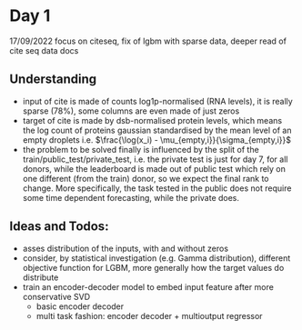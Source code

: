 # Day 1
17/09/2022
focus on citeseq, fix of lgbm with sparse data, deeper read of cite seq data docs

## Understanding

- input of cite is made of counts log1p-normalised (RNA levels), it is really sparse
(78%), some columns are even made of just zeros
- target of cite is made by dsb-normalised protein levels, which means the log count of proteins
gaussian standardised by the mean level of an empty droplets 
i.e. $\frac{\log(x_i) - \mu_{empty,i}}{\sigma_{empty,i}}$
- the problem to be solved finally is influenced by the split of the 
train/public_test/private_test, i.e.  the private test is just for day 7, for all donors, 
while the leaderboard is made out of public test which rely on one different (from the train)
donor, so we expect the final rank to change. More specifically, the task tested in the public
does not require some time dependent forecasting, while the private does.


## Ideas and Todos:

- asses distribution of the inputs, with and without zeros
- consider, by statistical investigation (e.g. Gamma distribution), different objective function
for LGBM, more generally how the target values do distribute
- train an encoder-decoder model to embed input feature after more conservative SVD
    - basic encoder decoder
    - multi task fashion: encoder decoder + multioutput regressor